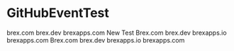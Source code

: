 # GitHubEventTest
brex.com brex.dev brexapps.com
New Test
Brex.com brex.dev brexapps.io brexapps.com
Brex.com brex.dev brexapps.io brexapps.com
